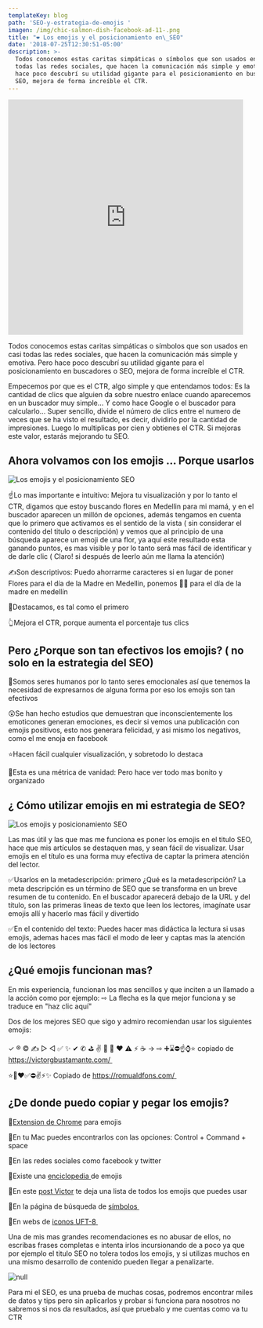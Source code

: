 ```yaml
---
templateKey: blog
path: 'SEO-y-estrategia-de-emojis '
imagen: /img/chic-salmon-dish-facebook-ad-11-.png
title: "❤️ Los emojis y el posicionamiento en\_SEO"
date: '2018-07-25T12:30:51-05:00'
description: >-
  Todos conocemos estas caritas simpáticas o símbolos que son usados en casi
  todas las redes sociales, que hacen la comunicación más simple y emotiva. Pero
  hace poco descubrí su utilidad gigante para el posicionamiento en buscadores o
  SEO, mejora de forma increíble el CTR.
---
```

<iframe src="https://giphy.com/embed/3osxYrIA5IjCuh3JgQ" width="480" height="480" frameBorder="0" class="giphy-embed" allowFullScreen></iframe>

Todos conocemos estas caritas simpáticas o símbolos que son usados en casi todas las redes sociales, que hacen la comunicación más simple y emotiva. Pero hace poco descubrí su utilidad gigante para el posicionamiento en buscadores o SEO, mejora de forma increíble el CTR.

Empecemos por que es el CTR, algo simple y que entendamos todos: Es la cantidad de clics que alguien da sobre nuestro enlace cuando aparecemos en un buscador muy simple… Y como hace Google o el buscador para calcularlo… Super sencillo, divide el número de clics entre el numero de veces que se ha visto el resultado, es decir, dividirlo por la cantidad de impresiones. Luego lo multiplicas por cien y obtienes el CTR. Si mejoras este valor, estarás mejorando tu SEO. 



## Ahora volvamos con los emojis … Porque usarlos

![Los emojis y el posicionamiento SEO](/img/chic-salmon-dish-facebook-ad-11-.png)

☝️Lo mas importante e intuitivo: Mejora tu visualización y por lo tanto el CTR, digamos que estoy buscando flores en Medellin para mi mamá, y en el buscador aparecen un millón de opciones, además tengamos en cuenta que lo primero que activamos es el sentido de la vista ( sin considerar el contenido del titulo o descripción) y vemos que al principio de una búsqueda aparece un emoji de una flor, ya aquí este resultado esta ganando puntos, es mas visible y por lo tanto será mas fácil de identificar y de darle clic ( Claro! si después de leerlo aún me llama la atención)

✍️Son descriptivos: Puedo ahorrarme caracteres si en lugar de poner Flores para el día de la Madre en Medellin, ponemos 🌸🌹 para el día de la madre en medellín

🚀Destacamos, es tal como el primero 

👆Mejora el CTR, porque aumenta el porcentaje tus clics

## Pero ¿Porque son tan efectivos los emojis? ( no solo en la estrategia del SEO) 

🤔Somos seres humanos por lo tanto seres emocionales así que tenemos la necesidad de expresarnos de alguna forma por eso los emojis son tan efectivos

😲Se han hecho estudios que demuestran que inconscientemente los emoticones generan emociones, es decir si vemos una publicación con emojis positivos, esto nos generara felicidad, y asi mismo los negativos, como el me enoja en facebook 

⭐️Hacen fácil cualquier visualización, y sobretodo lo destaca

💜Esta es una métrica de vanidad: Pero hace ver todo mas bonito y organizado

## ¿ Cómo utilizar emojis en mi estrategia de SEO?

![Los emojis y posicionamiento SEO](/img/screen-shot-2018-07-24-at-12.40.11-pm.png)

Las mas útil y las que mas me funciona es poner los emojis en el titulo SEO, hace que mis artículos se destaquen mas, y sean fácil de visualizar. Usar emojis en el título es una forma muy efectiva de captar la primera atención del lector.

✅Usarlos en la metadescripción: primero ¿Qué es la metadescripción? La meta descripción es un término de SEO que se transforma en un breve resumen de tu contenido. En el buscador aparecerá debajo de la URL y del título, son las primeras lineas de texto que leen los lectores, imagínate usar emojis allí y hacerlo mas fácil y divertido

✅En el contenido del texto: Puedes hacer mas didáctica la lectura si usas emojis, ademas haces mas fácil el modo de leer y captas mas la atención de los lectores

## ¿Qué emojis funcionan mas?

En mis experiencia, funcionan los mas sencillos y que inciten a un llamado a la acción como por ejemplo: ⇨ La flecha es la que mejor funciona y se traduce en "haz clic aquí"

Dos de los mejores SEO que sigo y admiro recomiendan usar los siguientes emojis: 

✓ ® © ✍ ▷ ◁ ✅ ✨ ✔ ✆ ⛳ ✌️ 🥇 🎯 ❤️ ⚠️ ⚡ ☕ → ⇨ ➕⌛⛔☝⌚⭐ copiado de https://victorgbustamante.com/ 

⭐️🥇❤️✅⛔️✌️⚡️✨ Copiado de https://romualdfons.com/ 

## ¿De donde puedo copiar y pegar los emojis?

👾[Extension de Chrome](https://chrome.google.com/webstore/detail/emoji-keyboard-emojis-for/fbcgkphadgmbalmlklhbdagcicajenei) para emojis 

👾En tu Mac puedes encontrarlos con las opciones: Control + Command + space 

👾En las redes sociales como facebook y twitter

👾Existe una [enciclopedia ](https://emojipedia.org/)de emojis 

👾En este [post Victor](https://victorgbustamante.com/iconos-para-meta-descripcion-en-google/) te deja una lista de todos los emojis que puedes usar 

👾En la página de búsqueda de [símbolos ](https://es.piliapp.com/symbol/)

👾En webs de [iconos UFT-8 ](https://www.utf8icons.com/favourites)

Una de mis mas grandes recomendaciones es no abusar de ellos, no escribas frases completas e intenta irlos incursionando de a poco ya que por ejemplo el titulo SEO no tolera todos los emojis, y si utilizas muchos en una mismo desarrollo de contenido pueden llegar a penalizarte. 

![null](/img/0_axjaajw2blwzsj6c.png)

Para mi el SEO, es una prueba de muchas cosas, podremos encontrar miles de datos y tips pero sin aplicarlos y probar si funciona para nosotros no sabremos si nos da resultados, así que pruebalo y me cuentas como va tu CTR
